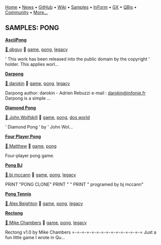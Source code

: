 [Home](https://qb64.com) • [News](../news.md) • [GitHub](https://github.com/QB64Official/qb64) • [Wiki](wiki.md) • [Samples](../samples.md) • [InForm](../inform.md) • [GX](../gx.md) • [QBjs](../qbjs.md) • [Community](../community.md) • [More...](../more.md)

## SAMPLES: PONG

**[AsciiPong](asciipong/index.md)**

[🐝 qbguy](qbguy.md) 🔗 [game](game.md), [pong](pong.md), [legacy](legacy.md)

' This work has been released into the public domain by the copyright ' holder. This applies worl...

**[Darpong](darpong/index.md)**

[🐝 darokin](darokin.md) 🔗 [game](game.md), [pong](pong.md), [legacy](legacy.md)

Darpong 	author: darokin   -  Adrien Rebuzzi    e-mail : darokin@infonie.fr  Darpong is a simple ...

**[Diamond Pong](diamond-pong/index.md)**

[🐝 John Wolfskill](john-wolfskill.md) 🔗 [game](game.md), [pong](pong.md), [dos world](dos-world.md)

'                      Diamond Pong '                           by '                     John Wol...

**[Four Player Pong](four-player-pong/index.md)**

[🐝 Matthew](matthew.md) 🔗 [game](game.md), [pong](pong.md)

Four-player pong game.

**[Pong BJ](pong-bj/index.md)**

[🐝 bj mccann](bj-mccann.md) 🔗 [game](game.md), [pong](pong.md), [legacy](legacy.md)

PRINT "PONG CLONE" PRINT " " PRINT "                            programed by bj mccann"

**[Pong Tennis](pong-tennis/index.md)**

[🐝 Alex Beighton](alex-beighton.md) 🔗 [game](game.md), [pong](pong.md), [legacy](legacy.md)



**[Rectong](rectong/index.md)**

[🐝 Mike Chambers](mike-chambers.md) 🔗 [game](game.md), [pong](pong.md), [legacy](legacy.md)

Rectong v1.0 by Mike Chambers =-=-=-=-=-=-=-=-=-=-=-=-=-=-=  Just a fun little game I wrote in Qu...
